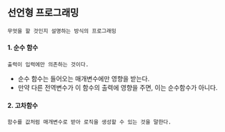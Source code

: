 ## 선언형 프로그래밍
    무엇을 할 것인지 설명하는 방식의 프로그래밍

#### 1. 순수 함수
    출력이 입력에만 의존하는 것이다. 
- 순수 함수는 들어오는 매개변수에만 영향을 받는다. 
- 만약 다른 전역변수가 이 함수의 출력에 영향을 주면, 이는 순수함수가 아니다. 

#### 2. 고차함수
    함수를 값처럼 매개변수로 받아 로직을 생성할 수 있는 것을 말한다. 